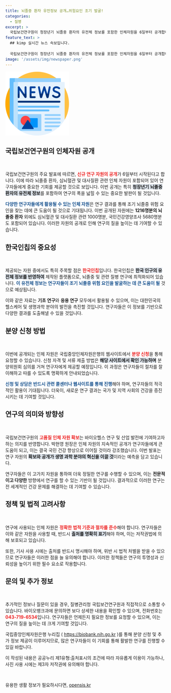 ```yaml
---
title: 뇌졸중 환자 유전정보 공개…위험요인 조기 발굴!
categories:
  - 질병
excerpt: >
  국립보건연구원이 청장년기 뇌졸중 환자의 유전체 정보를 포함한 인체자원을 6일부터 공개합니다. 연구자들에게는 뇌졸중 위험 요인 발굴의 기회가 열려, 바이오 연구의 새로운 전환점을 맞을 것입니다.
feature_text: >
  ## kimp 실시간 뉴스 속보입니다.

  국립보건연구원이 청장년기 뇌졸중 환자의 유전체 정보를 포함한 인체자원을 6일부터 공개합니다. 연구자들에게는 뇌졸중 위험 요인 발굴의 기회가 열려, 바이오 연구의 새로운 전환점을 맞을 것입니다.
image: '/assets/img/newspaper.png'
---
```


<p><img src="/assets/img/newspaper.png" alt="kimplant 속보" /></p>

<h2 data-ke-size="size26">국립보건연구원의 인체자원 공개</h2>

<p data-ke-size="size16">&nbsp;</p>

<p>국립보건연구원의 주요 발표에 따르면, <b><span style="color: #ee2323;">신규 연구 자원의 공개</span></b>가 6일부터 시작된다고 합니다. 이에 따라 뇌졸중 환자, 심뇌혈관 및 대사질환 관련 인체 자원이 포함되어 있어 연구자들에게 중요한 기회를 제공할 것으로 보입니다. 이번 공개는 특히 <b><span style="background-color: #21538527;">청장년기 뇌졸중 환자의 유전체 정보</span></b>를 포함하여 연구의 폭을 넓힐 수 있는 중요한 발판이 될 것입니다. </p>

<p><b><span style="color: #1a5490;">다양한 연구자들에게 활용될 수 있는 인체 자원</span></b>은 연구 결과를 통해 조기 뇌졸중 위험 요인을 찾는 데에 큰 도움이 될 것으로 기대됩니다. 이번 공개된 자원에는 <b>1216명분의 뇌졸중 환자</b> 외에도 심뇌혈관 및 대사질환 관련 1000명분, 국민건강영양조사 5680명분도 포함되어 있습니다. 이러한 자원의 공개로 인해 연구의 질을 높이는 데 기여할 수 있습니다. </p>

<h2 data-ke-size="size26">한국인칩의 중요성</h2>

<p data-ke-size="size16">&nbsp;</p>

<p>제공되는 자원 중에서도 특히 주목할 점은 <b><span style="color: #ee2323;">한국인칩</span></b>입니다. 한국인칩은 <b><span style="background-color: #21538527;">한국 인구의 유전체 정보를 반영하여</span></b> 제작된 플랫폼으로, 뇌졸중 및 관련 질병 연구에 최적화되어 있습니다. <b><span style="color: #1a5490;">이 유전체 정보는 연구자들이 조기 뇌졸중 위험 요인을 발굴하는 데 큰 도움이 될</span></b> 것으로 예상됩니다. </p>

<p>이와 같은 자료는 <b>기초 연구</b>와 <b>응용 연구</b> 모두에서 활용될 수 있으며, 이는 대한민국의 헬스케어 및 생명과학 분야의 발전을 촉진할 것입니다. 연구자들은 이 정보를 기반으로 다양한 결과를 도출해낼 수 있을 것입니다.</p>

<h2 data-ke-size="size26">분양 신청 방법</h2>

<p data-ke-size="size16">&nbsp;</p>

<p>이번에 공개되는 인체 자원은 국립중앙인체자원은행의 웹사이트에서 <b><span style="color: #ee2323;">분양 신청</span></b>을 통해 요청할 수 있습니다. 신청 자격 및 서류 제출 방법은 <b><span style="background-color: #21538527;">해당 사이트에서 확인 가능하며</span></b> 분양위원회 심의를 거쳐 연구자에게 제공할 예정입니다. 이 과정은 연구자들이 절차를 잘 이해하고 따를 수 있도록 명확하게 안내되었습니다.</p>

<p><b><span style="color: #1a5490;">신청 및 상담은 반드시 관련 콜센터나 웹사이트를 통해 진행</span></b>해야 하며, 연구자들의 적극적인 활용이 기대됩니다. 더욱이, 새로운 연구 결과는 국가 및 지역 사회의 건강을 증진시키는 데 기여할 것입니다. </p>

<h2 data-ke-size="size26">연구의 의미와 방향성</h2>

<p data-ke-size="size16">&nbsp;</p>

<p>국립보건연구원의 <b><span style="color: #ee2323;">고품질 인체 자원 확보</span></b>는 바이오헬스 연구 및 산업 발전에 기여하고자 하는 의지를 반영합니다. 박현영 원장은 인체 자원의 지속적인 공개가 연구자들에게 큰 도움이 되고, 이는 결국 국민 건강 향상으로 이어질 것이라 강조했습니다. 이번 발표는 연구 자원의 <b><span style="background-color: #21538527;">확보와 공개가 생명 과학 분야의 혁신을 이끌 것</span></b>이라는 예측을 담고 있습니다.</p>

<p>연구자들은 이 고가치 자원을 통하여 더욱 정밀한 연구를 수행할 수 있으며, 이는 <b>전문적이고 다양한</b> 방향에서 연구를 할 수 있는 기반이 될 것입니다. 결과적으로 이러한 연구는 전 세계적인 건강 문제를 해결하는 데 기여할 수 있습니다.</p>

<h2 data-ke-size="size26">정책 및 법적 고려사항</h2>

<p data-ke-size="size16">&nbsp;</p>

<p>연구에 사용되는 인체 자원은 <b><span style="color: #ee2323;">정확한 법적 기준과 절차를 준수</span></b>해야 합니다. 연구자들은 이와 같은 자원을 사용할 때, 반드시 <b><span style="background-color: #21538527;">출처를 명확히 표기</span></b>해야 하며, 이는 저작권법에 의해 보호되고 있습니다. </p>

<p>또한, 기사 사용 시에는 출처를 반드시 명시해야 하며, 위반 시 법적 처벌을 받을 수 있으므로 연구자들은 이러한 점을 늘 유의해야 합니다. 이러한 정책들은 연구의 투명성과 신뢰성을 높이기 위한 필수 요소로 작용합니다.</p>

<h2 data-ke-size="size26">문의 및 추가 정보</h2>

<p data-ke-size="size16">&nbsp;</p>

<p>추가적인 정보나 질문이 있을 경우, 질병관리청 국립보건연구원과 직접적으로 소통할 수 있습니다. 바이오뱅크과에 문의하면 보다 상세한 내용을 확인할 수 있으며, 전화번호는 <b><span style="color: #ee2323;">043-719-6534</span></b>입니다. 연구자들은 언제든지 필요한 정보를 요청할 수 있으며, 이는 연구의 질을 높이는 데 크게 기여할 것입니다. </p>

<p>국립중앙인체자원은행 누리집 ( <a href="https://biobank.nih.go.kr">https://biobank.nih.go.kr</a> )를 통해 분양 신청 및 추가 정보 제공이 이루어지므로, 많은 연구자들이 이 기회를 통해 활발한 연구를 진행할 수 있길 바랍니다.</p>

<p>이 작성된 내용은 공공누리 제1유형:출처표시의 조건에 따라 자유롭게 이용이 가능하나, 사진 사용 시에는 제3자 저작권에 유의해야 합니다. </p>

<p data-ke-size="size16">&nbsp;</p>
유용한 생활 정보가 필요하시다면, <a href="https://opensis.kr" rel="dofollow">opensis.kr</a>


